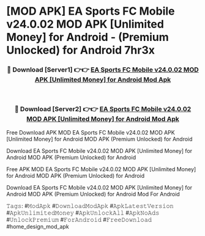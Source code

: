 # [MOD APK] EA Sports FC Mobile v24.0.02 MOD APK [Unlimited Money] for Android  - (Premium Unlocked) for Android 7hr3x



<div align="center">
<h3>🔴 Download [Server1] 👉👉 <a href="https://momento.my/?title=EA_Sports_FC_Mobile_v24.0.02_MOD_APK_[Unlimited_Money]_for_Android_">EA Sports FC Mobile v24.0.02 MOD APK [Unlimited Money] for Android  Mod Apk</a></h3><br>

<h3>🔴 Download [Server2] 👉👉 <a href="https://momento.my/?title=EA_Sports_FC_Mobile_v24.0.02_MOD_APK_[Unlimited_Money]_for_Android_">EA Sports FC Mobile v24.0.02 MOD APK [Unlimited Money] for Android  Mod Apk</a></h3>
</div>



Free Download APK MOD EA Sports FC Mobile v24.0.02 MOD APK [Unlimited Money] for Android  MOD APK (Premium Unlocked) for Android

Download EA Sports FC Mobile v24.0.02 MOD APK [Unlimited Money] for Android  MOD APK (Premium Unlocked) for Android

Free APK MOD EA Sports FC Mobile v24.0.02 MOD APK [Unlimited Money] for Android  MOD APK (Premium Unlocked) for Android

Download EA Sports FC Mobile v24.0.02 MOD APK [Unlimited Money] for Android  MOD APK (Premium Unlocked) for Android Mod For Android

𝚃𝚊𝚐𝚜: #𝙼𝚘𝚍𝙰𝚙𝚔 #𝙳𝚘𝚠𝚗𝚕𝚘𝚊𝚍𝙼𝚘𝚍𝙰𝚙𝚔 #𝙰𝚙𝚔𝙻𝚊𝚝𝚎𝚜𝚝𝚅𝚎𝚛𝚜𝚒𝚘𝚗 #𝙰𝚙𝚔𝚄𝚗𝚕𝚒𝚖𝚒𝚝𝚎𝚍𝙼𝚘𝚗𝚎𝚢 #𝙰𝚙𝚔𝚄𝚗𝚕𝚘𝚌𝚔𝙰𝚕𝚕 #𝙰𝚙𝚔𝙽𝚘𝙰𝚍𝚜 #𝚄𝚗𝚕𝚘𝚌𝚔𝙿𝚛𝚎𝚖𝚒𝚞𝚖 #𝙵𝚘𝚛𝙰𝚗𝚍𝚛𝚘𝚒𝚍 #𝙵𝚛𝚎𝚎𝙳𝚘𝚠𝚗𝚕𝚘𝚊𝚍 #home_design_mod_apk
